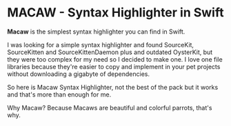 # MACAW - Syntax Highlighter in Swift

**Macaw** is the simplest syntax highlighter you can find in Swift. 

I was looking for a simple syntax highlighter and found SourceKit, SourceKitten and SourceKittenDaemon plus and outdated OysterKit, but they were too complex for my need so I decided to make one. I love one file libraries because they're easier to copy and implement in your pet projects without downloading a gigabyte of dependencies.

So here is Macaw Syntax Highlighter, not the best of the pack but it works and that's more than enough for me.

Why Macaw? Because Macaws are beautiful and colorful parrots, that's why.
